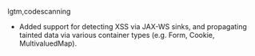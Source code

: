 lgtm,codescanning
* Added support for detecting XSS via JAX-WS sinks, and propagating tainted data via various container types (e.g. Form, Cookie, MultivaluedMap).
